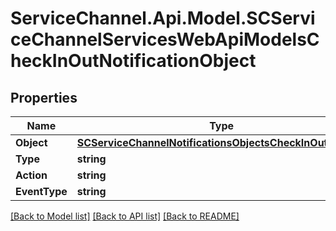 # ServiceChannel.Api.Model.SCServiceChannelServicesWebApiModelsCheckInOutNotificationObject

## Properties

Name | Type | Description | Notes
------------ | ------------- | ------------- | -------------
**Object** | [**SCServiceChannelNotificationsObjectsCheckInOutActivity**](SCServiceChannelNotificationsObjectsCheckInOutActivity.md) |  | [optional] 
**Type** | **string** |  | [optional] 
**Action** | **string** |  | [optional] 
**EventType** | **string** |  | [optional] 

[[Back to Model list]](../README.md#documentation-for-models) [[Back to API list]](../README.md#documentation-for-api-endpoints) [[Back to README]](../README.md)

